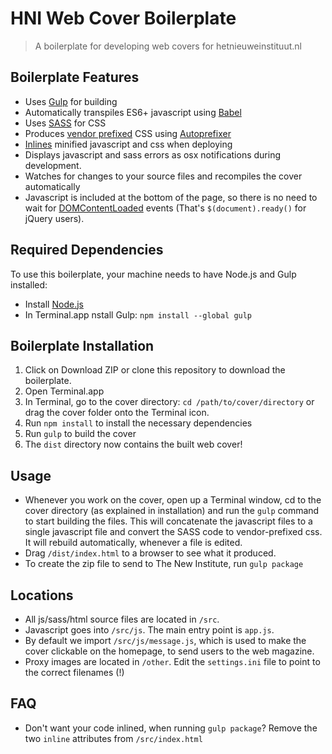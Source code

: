 # HNI Web Cover Boilerplate

> A boilerplate for developing web covers for hetnieuweinstituut.nl

## Boilerplate Features

- Uses [Gulp](http://gulpjs.com/) for building
- Automatically transpiles ES6+ javascript using [Babel](https://babeljs.io/)
- Uses [SASS](http://sass-lang.com/) for CSS
- Produces [vendor prefixed](http://webdesign.about.com/od/css/a/css-vendor-prefixes.htm) CSS using [Autoprefixer](https://github.com/postcss/autoprefixer)
- [Inlines](https://www.npmjs.com/package/gulp-inline-source) minified javascript and css when deploying
- Displays javascript and sass errors as osx notifications during development.
- Watches for changes to your source files and recompiles the cover automatically
- Javascript is included at the bottom of the page, so there is no need to wait for [DOMContentLoaded](https://developer.mozilla.org/en-US/docs/Web/Events/DOMContentLoaded) events (That's `$(document).ready()` for jQuery users).

## Required Dependencies

To use this boilerplate, your machine needs to have Node.js and Gulp installed:

- Install [Node.js](https://nodejs.org/en/download/)
- In Terminal.app nstall Gulp: `npm install --global gulp`

## Boilerplate Installation

1. Click on Download ZIP  or clone this repository to download the boilerplate.
2. Open Terminal.app
3. In Terminal, go to the cover directory: `cd /path/to/cover/directory` or drag the cover folder onto the Terminal icon.
4. Run `npm install` to install the necessary dependencies
5. Run `gulp` to build the cover
6. The `dist` directory now contains the built web cover!

## Usage

- Whenever you work on the cover, open up a Terminal window, cd to the cover directory (as explained in installation) and run the `gulp` command to start building the files. This will concatenate the javascript files to a single javascript file and convert the SASS code to vendor-prefixed css. It will rebuild automatically, whenever a file is edited.
- Drag `/dist/index.html` to a browser to see what it produced.
- To create the zip file to send to The New Institute, run `gulp package`

## Locations

- All js/sass/html source files are located in `/src`.
- Javascript goes into `/src/js`. The main entry point is `app.js`.
- By default we import `/src/js/message.js`, which is used to make the cover clickable on the homepage, to send users to the web magazine.
- Proxy images are located in `/other`. Edit the `settings.ini` file to point to the correct filenames (!)

## FAQ

- Don't want your code inlined, when running `gulp package`? Remove the two `inline` attributes from `/src/index.html`
